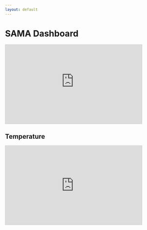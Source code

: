 ```yaml
---
layout: default
---
```


# SAMA Dashboard

<iframe width="450" height="260" style="border: 1px solid #cccccc;" src="https://raw.githubusercontent.com/Technolawhere/technolawhere.github.io/main/images/About/SAMA%20logo.jpg"></iframe>

## Temperature

<iframe width="450" height="260" style="border: 1px solid #cccccc;" src="https://thingspeak.com/channels/2194930/charts/1?bgcolor=%23ffffff&color=%23d62020&dynamic=true&results=300&title=Temperature+Chart+%28Project%20%E0%A4%B8%E0%A4%AE%E0%A4%BE%29&type=line"></iframe>

